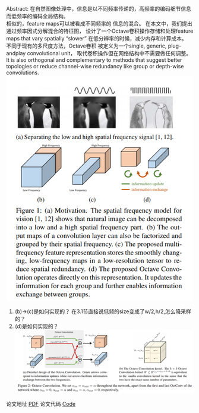Abstract:
在自然图像处理中，信息是以不同频率传递的，高频率的编码细节信息而低频率的编码全局结构。  
相似的，feature maps可以被看成不同频率的
信息的混合。 在本文中，我们提出通过频率因式分解混合的特征图， 设计了一个Octave卷积操作存储和处理feature maps that vary spatially
“slower”  在低分辨率的时候，减少内存和计算成本。 不同于现有的多尺度方法，Octave卷积 被定义为一个single, generic, plug-andplay convolutional unit，
取代卷积操作但在网络结构中不需要做任何调整。It is also orthogonal and complementary to methods that suggest better topologies or reduce
channel-wise redundancy like group or depth-wise convolutions.
![特征图分解](https://github.com/sunshinee24/Paper/blob/master/classification/images/Octave1.png)

1. (b)->(c)是如何实现的？
在3.1节直接说低频的size变成了w/2,h/2,怎么降采样的？
2. (d)是如何实现的？
![octave卷积](https://github.com/sunshinee24/Paper/blob/master/classification/images/Octave2.png)



论文地址 [PDF](https://arxiv.org/pdf/1904.05049v1.pdf)
论文代码 [Code](https://github.com/lxtGH/OctaveConv_pytorch)
